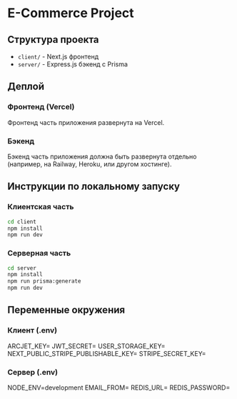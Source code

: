 # E-Commerce Project

## Структура проекта

- `client/` - Next.js фронтенд
- `server/` - Express.js бэкенд с Prisma

## Деплой

### Фронтенд (Vercel)

Фронтенд часть приложения развернута на Vercel.

### Бэкенд

Бэкенд часть приложения должна быть развернута отдельно (например, на Railway, Heroku, или другом хостинге).

## Инструкции по локальному запуску

### Клиентская часть

```bash
cd client
npm install
npm run dev
```

### Серверная часть

```bash
cd server
npm install
npm run prisma:generate
npm run dev
```

## Переменные окружения

### Клиент (.env)

ARCJET_KEY=
JWT_SECRET=
USER_STORAGE_KEY=
NEXT_PUBLIC_STRIPE_PUBLISHABLE_KEY=
STRIPE_SECRET_KEY=

### Сервер (.env)

NODE_ENV=development
EMAIL_FROM=
REDIS_URL=
REDIS_PASSWORD=

